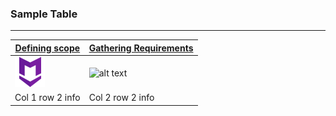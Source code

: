 ### Sample Table
---

| [Defining scope](https://www.google.com/) | [Gathering Requirements](https://www.google.com/) |
| ----------------------------------------- | ------------------------------------------------- |
|![alt text][img 1]                         | ![alt text][img 2]                                |
| Col 1 row 2 info                          | Col 2 row 2 info                                  |


[img 1]: https://github.com/adam-p/markdown-here/raw/master/src/common/images/icon48.png "Logo Title Text 1"
[img 2]: https://image.flaticon.com/icons/svg/847/847969.svg "Logo Title Text 2"
